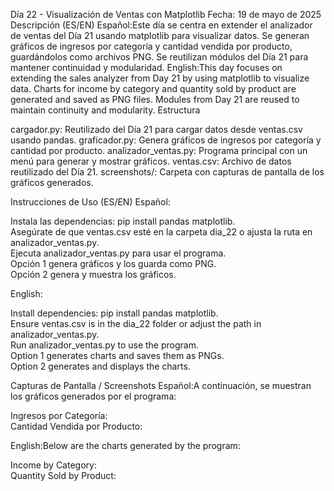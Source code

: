 Día 22 - Visualización de Ventas con Matplotlib
Fecha: 19 de mayo de 2025
Descripción (ES/EN)
Español:Este día se centra en extender el analizador de ventas del Día 21 usando matplotlib para visualizar datos. Se generan gráficos de ingresos por categoría y cantidad vendida por producto, guardándolos como archivos PNG. Se reutilizan módulos del Día 21 para mantener continuidad y modularidad.
English:This day focuses on extending the sales analyzer from Day 21 by using matplotlib to visualize data. Charts for income by category and quantity sold by product are generated and saved as PNG files. Modules from Day 21 are reused to maintain continuity and modularity.
Estructura

cargador.py: Reutilizado del Día 21 para cargar datos desde ventas.csv usando pandas.
graficador.py: Genera gráficos de ingresos por categoría y cantidad por producto.
analizador_ventas.py: Programa principal con un menú para generar y mostrar gráficos.
ventas.csv: Archivo de datos reutilizado del Día 21.
screenshots/: Carpeta con capturas de pantalla de los gráficos generados.

Instrucciones de Uso (ES/EN)
Español:  

Instala las dependencias: pip install pandas matplotlib.  
Asegúrate de que ventas.csv esté en la carpeta dia_22 o ajusta la ruta en analizador_ventas.py.  
Ejecuta analizador_ventas.py para usar el programa.  
Opción 1 genera gráficos y los guarda como PNG.  
Opción 2 genera y muestra los gráficos.



English:  

Install dependencies: pip install pandas matplotlib.  
Ensure ventas.csv is in the dia_22 folder or adjust the path in analizador_ventas.py.  
Run analizador_ventas.py to use the program.  
Option 1 generates charts and saves them as PNGs.  
Option 2 generates and displays the charts.



Capturas de Pantalla / Screenshots
Español:A continuación, se muestran los gráficos generados por el programa:  

Ingresos por Categoría:  
Cantidad Vendida por Producto:

English:Below are the charts generated by the program:  

Income by Category:  
Quantity Sold by Product:

